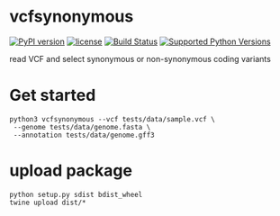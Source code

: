 # vcfsynonymous

[![PyPI version](https://badge.fury.io/py/vcfsynonymous.svg)](https://badge.fury.io/py/vcfsynonymous)
[![license](https://img.shields.io/pypi/l/vcfsynonymous.svg)](https://pypi.org/project/vcfsynonymous/)
[![Build Status](https://travis-ci.com/Grelot/vcfsynonymous.svg?branch=main)](https://travis-ci.com/Grelot/vcfsynonymous)
[![Supported Python Versions](https://img.shields.io/pypi/pyversions/vcfsynonymous.svg)](https://pypi.python.org/pypi/vcfsynonymous)



read VCF and select synonymous or non-synonymous coding variants



# Get started

```
python3 vcfsynonymous --vcf tests/data/sample.vcf \
 --genome tests/data/genome.fasta \
 --annotation tests/data/genome.gff3
```




# upload package

```
python setup.py sdist bdist_wheel
twine upload dist/*
```